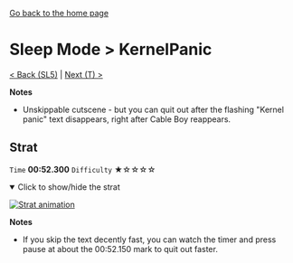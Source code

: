 [Go back to the home page](https://github.com/Doublevil/scbspeedrun)

# Sleep Mode > KernelPanic

[< Back (SL5)](https://github.com/Doublevil/scbspeedrun/blob/main/levels/sl/SL5.md) | [Next (T) >](https://github.com/Doublevil/scbspeedrun/blob/main/levels/T/T.md)

**Notes**
- Unskippable cutscene - but you can quit out after the flashing "Kernel panic" text disappears, right after Cable Boy reappears.

## Strat

`Time` **00:52.300** `Difficulty` ★☆☆☆☆
<details open>
  <summary>Click to show/hide the strat</summary>

  [![Strat animation](https://github.com/Doublevil/scbspeedrun/blob/main/media/levels/sl/KernelPanic_Strat.webp)](https://github.com/Doublevil/scbspeedrun/blob/main/media/levels/sl/KernelPanic_Strat.mp4)

  **Notes**
  - If you skip the text decently fast, you can watch the timer and press pause at about the 00:52.150 mark to quit out faster.
</details>
